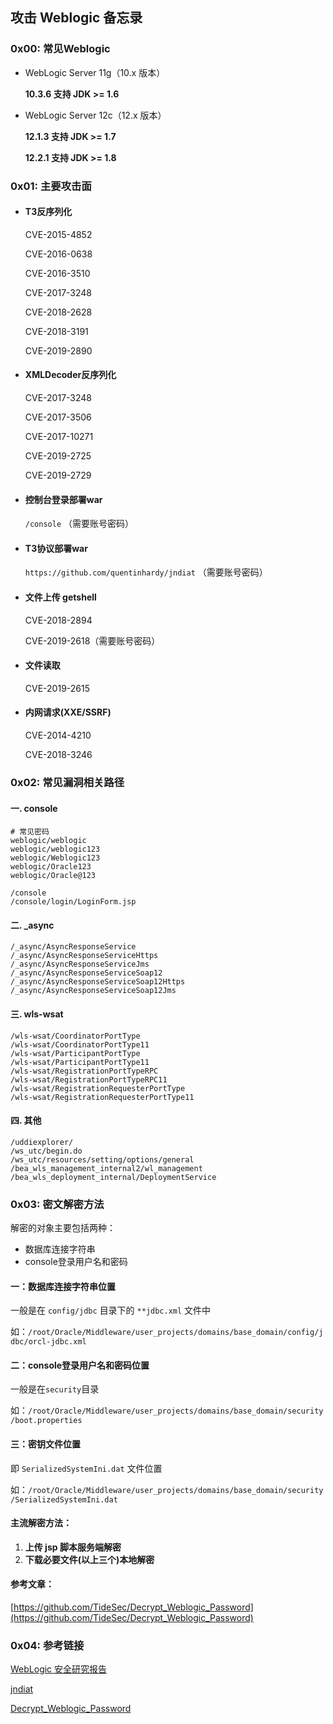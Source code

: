 ## 攻击 Weblogic 备忘录

### 0x00: 常见Weblogic

* WebLogic Server 11g（10.x 版本）

    **10.3.6 支持 JDK >= 1.6**

* WebLogic Server 12c（12.x 版本）

    **12.1.3 支持 JDK >= 1.7**

    **12.2.1 支持 JDK >= 1.8**

### 0x01: 主要攻击面

* #### T3反序列化

    CVE-2015-4852

    CVE-2016-0638

    CVE-2016-3510

    CVE-2017-3248

    CVE-2018-2628

    CVE-2018-3191

    CVE-2019-2890

* #### XMLDecoder反序列化

    CVE-2017-3248

    CVE-2017-3506

    CVE-2017-10271

    CVE-2019-2725

    CVE-2019-2729

* #### 控制台登录部署war

    `/console` （需要账号密码）

* #### T3协议部署war

    `https://github.com/quentinhardy/jndiat` （需要账号密码）

* #### 文件上传 getshell

    CVE-2018-2894

    CVE-2019-2618（需要账号密码）

* #### 文件读取

    CVE-2019-2615

* #### 内网请求(XXE/SSRF)

    CVE-2014-4210

    CVE-2018-3246

### 0x02: 常见漏洞相关路径

#### 一. console

```
# 常见密码 
weblogic/weblogic 
weblogic/weblogic123
weblogic/Weblogic123
weblogic/Oracle123
weblogic/Oracle@123

/console
/console/login/LoginForm.jsp
```

#### 二. _async

```
/_async/AsyncResponseService
/_async/AsyncResponseServiceHttps
/_async/AsyncResponseServiceJms
/_async/AsyncResponseServiceSoap12
/_async/AsyncResponseServiceSoap12Https
/_async/AsyncResponseServiceSoap12Jms
```

#### 三. wls-wsat

```
/wls-wsat/CoordinatorPortType
/wls-wsat/CoordinatorPortType11
/wls-wsat/ParticipantPortType
/wls-wsat/ParticipantPortType11
/wls-wsat/RegistrationPortTypeRPC
/wls-wsat/RegistrationPortTypeRPC11
/wls-wsat/RegistrationRequesterPortType
/wls-wsat/RegistrationRequesterPortType11
```

#### 四. 其他

```
/uddiexplorer/
/ws_utc/begin.do
/ws_utc/resources/setting/options/general
/bea_wls_management_internal2/wl_management
/bea_wls_deployment_internal/DeploymentService
```

### 0x03: 密文解密方法

解密的对象主要包括两种：

* 数据库连接字符串
* console登录用户名和密码

#### 一：数据库连接字符串位置

一般是在 `config/jdbc` 目录下的 `**jdbc.xml` 文件中

如：`/root/Oracle/Middleware/user_projects/domains/base_domain/config/jdbc/orcl-jdbc.xml`

#### 二：console登录用户名和密码位置

一般是在`security`目录

如：`/root/Oracle/Middleware/user_projects/domains/base_domain/security/boot.properties`

#### 三：密钥文件位置

即 `SerializedSystemIni.dat` 文件位置

如：`/root/Oracle/Middleware/user_projects/domains/base_domain/security/SerializedSystemIni.dat`

#### 主流解密方法：

1. **上传 jsp 脚本服务端解密**
2. **下载必要文件(以上三个)本地解密**

#### 参考文章：

[https://github.com/TideSec/Decrypt_Weblogic_Password](https://github.com/TideSec/Decrypt_Weblogic_Password)

### 0x04: 参考链接

[WebLogic 安全研究报告](https://paper.seebug.org/1012/)

[jndiat](https://github.com/quentinhardy/jndiat)

[Decrypt_Weblogic_Password](https://github.com/TideSec/Decrypt_Weblogic_Password)

